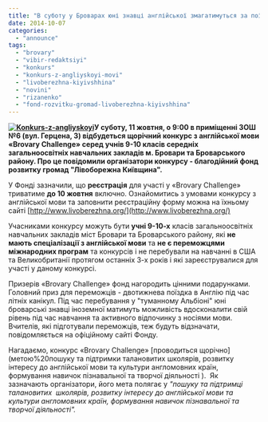 ```yaml
---
title: "В суботу у Броварах юні знавці англійської змагатимуться за поїздку до Туманного Альбіону"
date: 2014-10-07
categories: 
  - "announce"
tags: 
  - "brovary"
  - "vibir-redaktsiyi"
  - "konkurs"
  - "konkurs-z-angliyskoyi-movi"
  - "livoberezhna-kiyivshhina"
  - "novini"
  - "rizanenko"
  - "fond-rozvitku-gromad-livoberezhna-kiyivshhina"
---
```


**[![Konkurs-z-angliyskoyi](https://mpz.brovary.org/wp-content/uploads/2014/10/Konkurs-z-angliyskoyi.jpg)](https://mpz.brovary.org/wp-content/uploads/2014/10/Konkurs-z-angliyskoyi.jpg)У суботу, 11 жовтня, о 9:00 в приміщенні ЗОШ №6 (вул. Герцена, 3) відбудеться щорічний конкурс з англійської мови «Brovary Challenge» серед учнів 9-10 класів середніх загальноосвітніх навчальних закладів м. Бровари та Броварського району. Про це повідомили організатори конкурсу - благодійний фонд розвитку громад "Лівоборежна Київщина".**

У Фонді зазначили, що **реєстрація** для участі у «Brovary Challenge» триватиме **до 10 жовтня** включно. Ознайомитись з умовами конкурсу з англійської мови та заповнити реєстраційну форму можна на їхньому сайті [http://www.livoberezhna.org/](http://www.livoberezhna.org/)

Учасниками конкурсу можуть бути **учні 9-10-х** класів загальноосвітніх навчальних закладів міст Бровари та Броварського району, які **не мають спеціалізації з англійської мови** та **не є переможцями міжнародних програм** та конкурсів і не перебували на навчанні в США та Великобританії протягом останніх 3-х років і які зареєструвалися для участі у даному конкурсі.

Призерів «Brovary Challenge» фонд нагородить цінними подарунками. Головний приз для переможців - двотижнева поїздка в Англію під час літніх канікул. Під час перебування у "туманному Альбіоні" юні броварські знавці іноземної матимуть можливість вдосконалити свій рівень під час навчання та активного відпочинку з носіями мови. Вчителів, які підготували переможців, теж будуть відзначати, повідомляється на офіційному сайті Фонду.

Нагадаємо, конкурс «Brovary Challenge» [проводиться щорічно](метою%20пошуку та підтримки талановитих  школярів, розвитку інтересу до англійської мови та культури англомовних країн, формування навичок пізнавальної та творчої діяльності ).  Як зазначають організатори, його мета полягає у _"пошуку та підтримці талановитих  школярів, розвитку інтересу до англійської мови та культури англомовних країн, формування навичок пізнавальної та творчої діяльності"._
